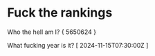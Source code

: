 # Fuck the rankings

Who the hell am I?
{ 5650624 }

What fucking year is it?
[ 2024-11-15T07:30:00Z ]
